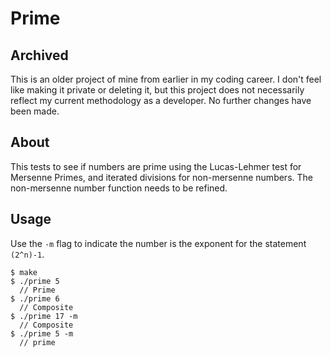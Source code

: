 # Prime #
## Archived ##

This is an older project of mine from earlier in my coding career. I don't feel like making it private or deleting it, but this project does not necessarily reflect my current methodology as a developer. No further changes have been made. 

## About ##
This tests to see if numbers are prime using the Lucas-Lehmer test for Mersenne Primes, and iterated divisions for non-mersenne numbers. The non-mersenne number function needs to be refined.

## Usage ##
Use the `-m` flag to indicate the number is the exponent for the statement `(2^n)-1`.
```
$ make
$ ./prime 5
  // Prime
$ ./prime 6
  // Composite
$ ./prime 17 -m
  // Composite
$ ./prime 5 -m
  // prime
```
